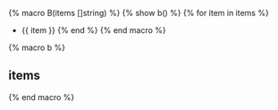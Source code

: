 
{% macro B(items []string) %}
{% show b() %}
{% for item in items %}
* {{ item }}
{% end %}
{% end macro %}

{% macro b %}
## items
{% end macro %}
